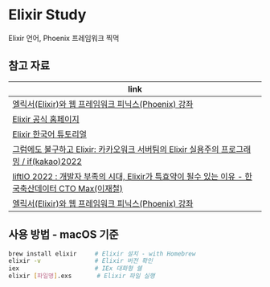 # Elixir Study

Elixir 언어, Phoenix 프레임워크 찍먹

## 참고 자료

| link                                                                                                                                |
| ----------------------------------------------------------------------------------------------------------------------------------- |
| [엘릭서(Elixir)와 웹 프레임워크 피닉스(Phoenix) 강좌](https://www.bitzflex.com/)                                                    |
| [Elixir 공식 홈페이지](https://elixir-lang.org/)                                                                                    |
| [Elixir 한국어 튜토리얼](https://elixirschool.com/ko)                                                                               |
| [그럼에도 불구하고 Elixir: 카카오워크 서버팀의 Elixir 실용주의 프로그래밍 / if(kakao)2022](https://youtu.be/NotXpRovDoA)            |
| [liftIO 2022 : 개발자 부족의 시대, Elixir가 특효약이 될수 있는 이유 - 한국축산데이터 CTO Max(이재철)](https://youtu.be/lAaD-6OQSHE) |
| [엘릭서(Elixir)와 웹 프레임워크 피닉스(Phoenix) 강좌](https://www.bitzflex.com/)                                                    |

## 사용 방법 - macOS 기준

```bash
brew install elixir     # Elixir 설치 - with Homebrew
elixir -v               # Elixir 버전 확인
iex                     # IEx 대화형 쉘
elixir [파일명].exs       # Elixir 파일 실행
```
